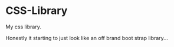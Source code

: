 # CSS-Library
My css library.

Honestly it starting to just look like an off brand boot strap library...
